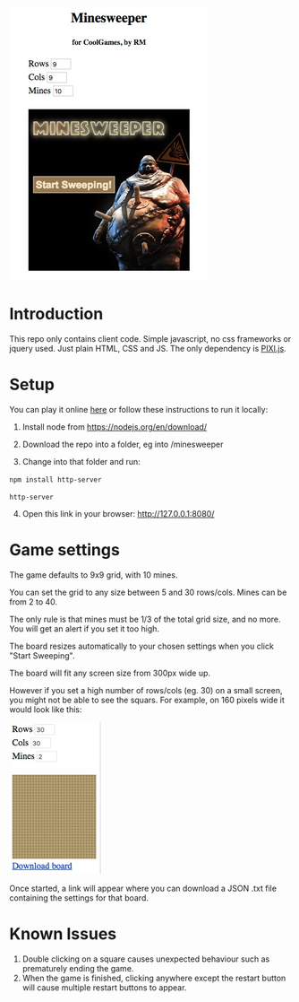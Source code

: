 ![Screenshot](https://github.com/rmcsharry/minesweeper/blob/master/img/screenshots/screenshot.jpg)

# Introduction

This repo only contains client code. Simple javascript, no css frameworks or jquery used. Just plain HTML, CSS and JS.
The only dependency is [PIXI.js](http://www.pixijs.com/).

# Setup
You can play it online [here](https://rmcsharry.github.io/) or follow these instructions to run it locally:

1. Install node from https://nodejs.org/en/download/

2. Download the repo into a folder, eg into /minesweeper

3. Change into that folder and run:

`npm install http-server`

`http-server`

4. Open this link in your browser: http://127.0.0.1:8080/


# Game settings

The game defaults to 9x9 grid, with 10 mines.

You can set the grid to any size between 5 and 30 rows/cols. Mines can be from 2 to 40.

The only rule is that mines must be 1/3 of the total grid size, and no more. You will get an alert if you set it too high.

The board resizes automatically to your chosen settings when you click "Start Sweeping".

The board will fit any screen size from 300px wide up.

However if you set a high number of rows/cols (eg. 30) on a small screen, you might not be able to see the squars. For example, on 160 pixels wide it would look like this:

![small screen](https://github.com/rmcsharry/minesweeper/blob/master/img/screenshots/smallscreen.jpg)

Once started, a link will appear where you can download a JSON .txt file containing the settings for that board.

# Known Issues
1. Double clicking on a square causes unexpected behaviour such as prematurely ending the game.
2. When the game is finished, clicking anywhere except the restart button will cause multiple restart buttons to appear.
